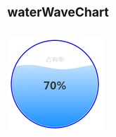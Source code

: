 # waterWaveChart
#
![效果显示，这是静态切图](https://github.com/webliuye/waterWaveChart/blob/master/xiaoguotu.png)
